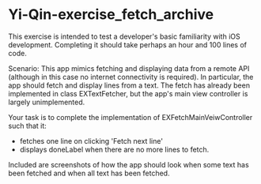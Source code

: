 Yi-Qin-exercise_fetch_archive
=============================

This exercise is intended to test a developer's basic familiarity with iOS development.
Completing it should take perhaps an hour and 100 lines of code.

Scenario:  This app mimics fetching and displaying data from a remote API
(although in this case no internet connectivity is required).
In particular, the app should fetch and display lines from a text.
The fetch has already been implemented in class EXTextFetcher,
but the app's main view controller is largely unimplemented.

Your task is to complete the implementation of EXFetchMainVeiwController
such that it:
* fetches one line on clicking 'Fetch next line'
* displays doneLabel when there are no more lines to fetch.

Included are screenshots of how the app should look
when some text has been fetched and when all text has been fetched.
